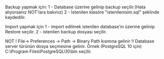 Backup yapmak için:
1 - Database üzerine gelinip backup seçilir.(Hata alıyorsanız NOT'lara bakınız)
2 - İstenilen klasöre "istenilenisim.sql" şeklinde kaydedilir.

Import yapmak için
1 - import edilmek istenilen database'in üzerine gelinip Restore seçilir.
2 - istenilen backup dosyası seçilir.

NOT
! File-> Preferences -> Path -> Binary Path kısmına gelinir
!! Database server türünün dosya seçmesine gelinir.
Örnek (PostgreSQL 10 için) C:\Program Files\PostgreSQL\10\bin seçilir.